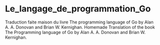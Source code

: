 # Le_langage_de_programmation_Go
Traduction faite maison du livre The programming language of Go by Alan A. A. Donovan and Brian W. Kernighan. 
Homemade Translation of the book The Programming language of Go by Alan A. A. Donovan and Brian W. Kernighan.
